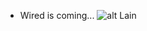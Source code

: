- Wired is coming...
![alt Lain](https://github.com/pxzdot/pxzdot/blob/94ddfb7245a081ad12abb0887e33d1e82d4cb400/lain.gif?raw=true)
